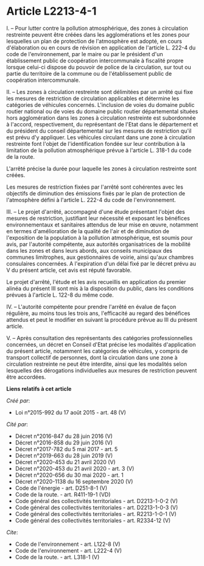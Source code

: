 # Article L2213-4-1

I. – Pour lutter contre la pollution atmosphérique, des zones à circulation restreinte peuvent être créées dans les
agglomérations et les zones pour lesquelles un plan de protection de l'atmosphère est adopté, en cours d'élaboration ou en
cours de révision en application de l'article L. 222-4 du code de l'environnement, par le maire ou par le président d'un
établissement public de coopération intercommunale à fiscalité propre lorsque celui-ci dispose du pouvoir de police de la
circulation, sur tout ou partie du territoire de la commune ou de l'établissement public de coopération intercommunale. 

II. – Les zones à circulation restreinte sont délimitées par un arrêté qui fixe les mesures de restriction de circulation
applicables et détermine les catégories de véhicules concernés. L'inclusion de voies du domaine public routier national ou de
voies du domaine public routier départemental situées hors agglomération dans les zones à circulation restreinte est
subordonnée à l'accord, respectivement, du représentant de l'Etat dans le département et du président du conseil
départemental sur les mesures de restriction qu'il est prévu d'y appliquer. Les véhicules circulant dans une zone à
circulation restreinte font l'objet de l'identification fondée sur leur contribution à la limitation de la pollution
atmosphérique prévue à l'article L. 318-1 du code de la route. 

L'arrêté précise la durée pour laquelle les zones à circulation restreinte sont créées. 

Les mesures de restriction fixées par l'arrêté sont cohérentes avec les objectifs de diminution des émissions fixés par le
plan de protection de l'atmosphère défini à l'article L. 222-4 du code de l'environnement. 

III. – Le projet d'arrêté, accompagné d'une étude présentant l'objet des mesures de restriction, justifiant leur nécessité et
exposant les bénéfices environnementaux et sanitaires attendus de leur mise en œuvre, notamment en termes d'amélioration de
la qualité de l'air et de diminution de l'exposition de la population à la pollution atmosphérique, est soumis pour avis, par
l'autorité compétente, aux autorités organisatrices de la mobilité dans les zones et dans leurs abords, aux conseils
municipaux des communes limitrophes, aux gestionnaires de voirie, ainsi qu'aux chambres consulaires concernées. A
l'expiration d'un délai fixé par le décret prévu au V du présent article, cet avis est réputé favorable. 

Le projet d'arrêté, l'étude et les avis recueillis en application du premier alinéa du présent III sont mis à la disposition
du public, dans les conditions prévues à l'article L. 122-8 du même code. 

IV. – L'autorité compétente pour prendre l'arrêté en évalue de façon régulière, au moins tous les trois ans, l'efficacité au
regard des bénéfices attendus et peut le modifier en suivant la procédure prévue au III du présent article. 

V. – Après consultation des représentants des catégories professionnelles concernées, un décret en Conseil d'Etat précise les
modalités d'application du présent article, notamment les catégories de véhicules, y compris de transport collectif de
personnes, dont la circulation dans une zone à circulation restreinte ne peut être interdite, ainsi que les modalités selon
lesquelles des dérogations individuelles aux mesures de restriction peuvent être accordées.

**Liens relatifs à cet article**

_Créé par_:

  - Loi n°2015-992 du 17 août 2015 - art. 48 (V)

_Cité par_:

  - Décret n°2016-847 du 28 juin 2016 (V)
  - Décret n°2016-858 du 29 juin 2016 (V)
  - Décret n°2017-782 du 5 mai 2017 - art. 5
  - Décret n°2019-663 du 28 juin 2019 (V)
  - Décret n°2020-453 du 21 avril 2020 (V)
  - Décret n°2020-453 du 21 avril 2020 - art. 3 (V)
  - Décret n°2020-656 du 30 mai 2020 - art. 1
  - Décret n°2020-1138 du 16 septembre 2020 (V)
  - Code de l'énergie - art. D251-8-1 (V)
  - Code de la route. - art. R411-19-1 (VD)
  - Code général des collectivités territoriales - art. D2213-1-0-2 (V)
  - Code général des collectivités territoriales - art. D2213-1-0-3 (V)
  - Code général des collectivités territoriales - art. R2213-1-0-1 (V)
  - Code général des collectivités territoriales - art. R2334-12 (V)

_Cite_:

  - Code de l'environnement - art. L122-8 (V)
  - Code de l'environnement - art. L222-4 (V)
  - Code de la route. - art. L318-1 (V)
